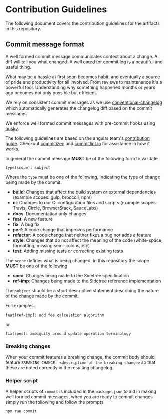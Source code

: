 # Contribution Guidelines

The following document covers the contribution guidelines for the artifacts in this repository.

## Commit message format

A well formed commit message communicates context about a change. A diff will tell you what changed. A well cared for
commit log is a beautiful and useful thing.

What may be a hassle at first soon becomes habit, and eventually a source of pride and productivity for all
involved. From reviews to maintenance it's a powerful tool. Understanding why something happened months or years ago
becomes not only possible but efficient.

We rely on consistent commit messages as we use
[conventional-changelog](https://github.com/conventional-changelog/conventional-changelog) which automatically generates
the changelog diff based on the commit messages

We enforce well formed commit messages with pre-commit hooks using [husky](https://github.com/typicode/husky).

The following guidelines are based on the angular
team's [contribution guide](https://github.com/angular/angular/blob/22b96b9/CONTRIBUTING.md#-commit-message-guidelines).
Checkout [commitizen](https://www.npmjs.com/package/commitizen) and [commitlint.io](https://commitlint.io/) for
assistance in how it works.

In general the commit message **MUST** be of the following form to validate

```
type(scope): subject
```

Where the `type` must be one of the following, indicating the type of change being made by the commit.

* **build**: Changes that affect the build system or external dependencies (example scopes: gulp, broccoli, npm)
* **ci**: Changes to our CI configuration files and scripts (example scopes: Travis, Circle, BrowserStack, SauceLabs)
* **docs**: Documentation only changes
* **feat**: A new feature
* **fix**: A bug fix
* **perf**: A code change that improves performance
* **refactor**: A code change that neither fixes a bug nor adds a feature
* **style**: Changes that do not affect the meaning of the code (white-space, formatting, missing semi-colons, etc)
* **test**: Adding missing tests or correcting existing tests

The `scope` defines what is being changed, in this repository the scope **MUST** be one of the following

* **spec**: Changes being made to the Sidetree specification
* **ref-imp**: Changes being made to the Sidetree reference implementation

The `subject` should be a short descriptive statement describing the nature of the change made by the commit.

Full examples

```
feat(ref-imp): add fee calculation algorithm
```

or 

```
fix(spec): ambiguity around update operation terminology
```

### Breaking changes

When your commit features a breaking change, the commit body should feature `BREAKING CHANGE: <description of the breaking change>` so that these are noted correctly in the resulting changelog.

### Helper script

A helper scripts of `commit` is included in the `package.json` to aid in making well formed commit messages, when you are ready to commit changes simply run the following and follow the prompts

```
npm run commit
```